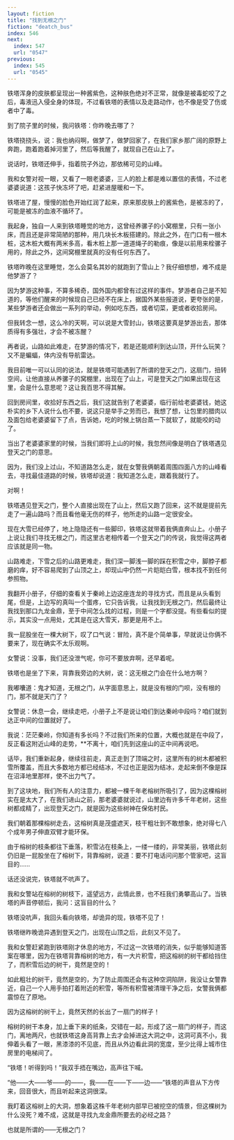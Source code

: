 ```yaml
---
layout: fiction
title: "找到无根之门"
fiction: "deatch_bus"
index: 546
next:
  index: 547
  url: "0547"
previous:
  index: 545
  url: "0545"
---
```

铁塔浑身的皮肤都呈现出一种酱紫色，这种肤色绝对不正常，就像是被毒蛇咬了之后，毒液迅入侵全身的体现，不过看铁塔的表情以及走路动作，也不像是受了伤或者中了毒。

到了院子里的时候，我问铁塔：你昨晚去哪了？

铁塔挠挠头，说：我也纳闷啊，做梦了，做梦回家了，在我们家乡那广阔的原野上奔跑，跑着跑着掉河里了，然后等我醒了，就现自己在山上了。

说话时，铁塔还伸手，指着院子外边，那依稀可见的山峰。

我和女警对视一眼，又看了一眼老婆婆，三人的脸上都是难以置信的表情，不过老婆婆说道：这孩子快冻坏了吧，赶紧进屋暖和一下。

铁塔进了屋，慢慢的脸色开始红润了起来，原来那皮肤上的酱紫色，是被冻的了，可能是被冻的血液不循环了。

我起身，独自一人来到铁塔睡觉的地方，这曾经养骡子的小窝棚里，只有一张小床，而且还是非常简陋的那种，用几块长木板搭建的。除此之外，在门口有一根木桩，这木桩大概有两米多高，看木桩上那一道道绳子的勒痕，像是以前用来栓骡子用的，除此之外，这间窝棚里就真的没有任何东西了。

铁塔昨晚在这里睡觉，怎么会莫名其妙的就跑到了雪山上？我仔细想想，难不成是他梦游了？

因为梦游这种事，不算多稀奇，国外国内都曾有过这样的事件。梦游者自己是不知道的，等他们醒来的时候现自己已经不在床上，据国外某些报道说，更夸张的是，某些梦游者还会做出一系列的举动，例如吃东西，或者切菜，更或者收拾房间。

但我转念一想，这么冷的天啊，可以说是大雪封山，铁塔这要真是梦游出去，那体质得有多强壮，才会不被冻醒？

再者说，山路如此难走，在梦游的情况下，若是还能顺利到达山顶，开什么玩笑？又不是蝙蝠，体内没有导航雷达。

我目前唯一可以认同的说法，就是铁塔可能遇到了所谓的登天之门，这扇门，扭转空间，让他直接从养骡子的窝棚里，出现在了山上，可是登天之门如果出现在这里，会是什么意思呢？这让我百思不得其解。

回到房间里，收拾好东西之后，我们这就告别了老婆婆，临行前给老婆婆钱，她这朴实的乡下人说什么也不要，说这只是举手之劳而已，我想了想，让包里的腊肉以及面包给老婆婆留下了点，告诉她，吃的时候上锅台蒸一下就软了，就能咬的动了。

当出了老婆婆家里的时候，当我们即将上山的时候，我忽然间像是明白了铁塔遇见登天之门的意思。

因为，我们没上过山，不知道路怎么走，就在女警我俩朝着周围四面八方的山峰看去，寻找最佳道路的时候，铁塔却说道：我知道怎么走，跟着我就行了。

对啊！

铁塔遇见登天之门，整个人直接出现在了山上，然后又跑了回来，这不就是提前先走了一遍山路吗？而且看他毫无伤的样子，他所走的山路一定很安全。

现在大雪已经停了，地上隐隐还有一些脚印，铁塔这就带着我俩直奔山上。小册子上说让我们寻找无根之门，而这里古老相传着一个登天之门的传说，我觉得这两者应该就是同一物。

山路难走，下雪之后的山路更难走，我们深一脚浅一脚的踩在积雪之中，脚脖子都磨的痒，好不容易爬到了山顶之上，却现山中仍然一片皑皑白雪，根本找不到任何参照物。

我翻开小册子，仔细的查看关于秦岭上边这座连龙的寻找方式，而且是从头看到尾，但是，上边写的真叫一个蛋疼，它只告诉我，让我找到无根之门，然后最终让我找到那口九龙金鼎，至于中间怎么找的过程，则是一个字都没提。有些看似的提示，其实没一点用处，尤其是在这大雪天，那更是用不上。

我一屁股坐在一棵大树下，叹了口气说：冒险，真不是个简单事，早就说让你俩不要来了，现在确实不太乐观啊。

女警说：没事，我们还没泄气呢，你可不要放弃啊，还早着呢。

铁塔也是坐了下来，背靠我旁边的大树，说：这无根之门会在什么地方啊？

我嘟囔道：鬼才知道，无根之门，从字面意思上，就是没有根的门呗，没有根的门，那不就是天门了？

女警说：休息一会，继续走吧，小册子上不是说让咱们到达秦岭中段吗？咱们就到达正中间的位置就好了。

我说：茫茫秦岭，你知道有多长吗？不过我们所来的位置，大概也就是在中段了，反正看这附近山峰的走势，**不离十，咱们先到这座山的正中间再说吧。

话毕，我们重新起身，继续往前走，真正走到了顶端之时，这里所有的树木都被积雪所覆盖，而且大多数地方都已经结冰，不过也正是因为结冰，走起来倒不像是踩在沼泽地里那样，使不出力气了。

到了这块地，我们所有人的注意力，都被一棵千年老榕树所吸引了，因为这棵榕树实在是太大了，在我们进山之前，那老婆婆就说过，山里边有许多千年老树，这些树都成精了，出现登天之门，就是因为这些树神在保佑村民。

我们朝着那棵榕树走去，这榕树真是茂盛遮天，枝干粗壮到不敢想象，绝对得七八个成年男子伸直双臂才能环保。

由于榕树的枝条都往下垂落，积雪沾在枝条上，一缕一缕的，非常美丽，铁塔此刻仍旧是一屁股坐在了榕树下，背靠榕树，说道：要不打电话问问那个管家吧，这盲目的……

话还没说完，铁塔就不吭声了。

我和女警站在榕树的树枝下，遥望远方，此情此景，也不枉我们勇攀高山了。当铁塔的声音停顿后，我问：这盲目的什么？

铁塔没吭声，我回头看向铁塔，却诡异的现，铁塔不见了！

铁塔继昨晚诡异遇到登天之门，出现在山顶之后，此刻又不见了。

我和女警赶紧跑到铁塔刚才休息的地方，不过这一次铁塔的消失，似乎能够知道答案在哪里，因为在铁塔背靠榕树的地方，有一大片积雪，把这榕树的树干都给挡住了，而积雪后边的树干，竟然是空的！

如此粗壮的树干，竟然是空的，为了防止周围还会有这种空洞陷阱，我没让女警靠近，自己一个人用手拍打着附近的积雪，等所有积雪被清理干净之后，女警我俩都震惊在了原地。

因为这榕树的树干上，竟然天然的长出了一扇门的样子！

榕树的树干本身，加上垂下来的纸条，交错在一起，形成了这一扇门的样子，而这门，离地两尺，也就铁塔这身高背靠上去才会掉进这大洞之中，这洞可真不小，我伸着头看了一眼，黑漆漆的不见底，而且从外边看此洞的宽度，至少比得上城市住房里的电梯间了。

“铁塔！听得到吗！”我双手捂在嘴边，高声往下喊。

“他――大――爷――的――，我――在――下――边――”铁塔的声音从下方传来，回音很大，而且听起来这洞很深。

我盯着这榕树上的大洞，想象着这株千年老树内部早已被挖空的情景，但这棵树为什么没死？难不成，这就是寻找九龙金鼎所要去的必经之路？

也就是所谓的――无根之门？